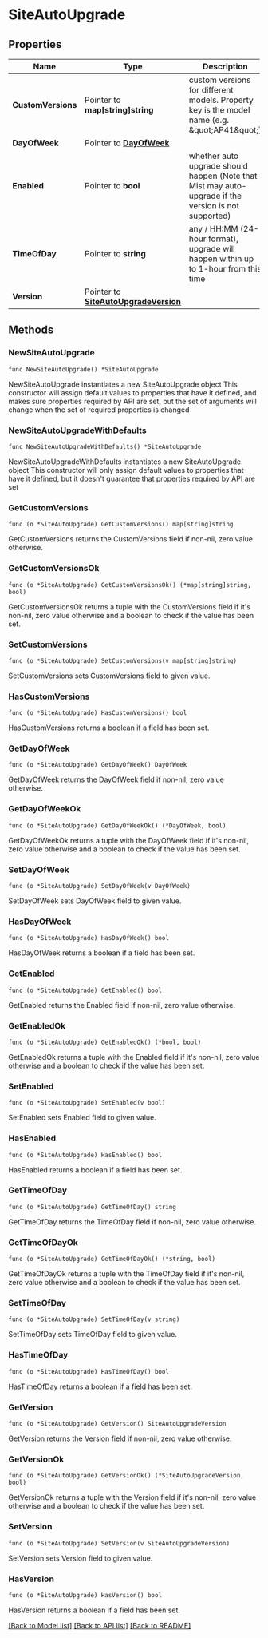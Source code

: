 # SiteAutoUpgrade

## Properties

Name | Type | Description | Notes
------------ | ------------- | ------------- | -------------
**CustomVersions** | Pointer to **map[string]string** | custom versions for different models. Property key is the model name (e.g. \&quot;AP41\&quot;) | [optional] 
**DayOfWeek** | Pointer to [**DayOfWeek**](DayOfWeek.md) |  | [optional] 
**Enabled** | Pointer to **bool** | whether auto upgrade should happen (Note that Mist may auto-upgrade if the version is not supported) | [optional] [default to false]
**TimeOfDay** | Pointer to **string** | any / HH:MM (24-hour format), upgrade will happen within up to 1-hour from this time | [optional] 
**Version** | Pointer to [**SiteAutoUpgradeVersion**](SiteAutoUpgradeVersion.md) |  | [optional] [default to SITEAUTOUPGRADEVERSION_STABLE]

## Methods

### NewSiteAutoUpgrade

`func NewSiteAutoUpgrade() *SiteAutoUpgrade`

NewSiteAutoUpgrade instantiates a new SiteAutoUpgrade object
This constructor will assign default values to properties that have it defined,
and makes sure properties required by API are set, but the set of arguments
will change when the set of required properties is changed

### NewSiteAutoUpgradeWithDefaults

`func NewSiteAutoUpgradeWithDefaults() *SiteAutoUpgrade`

NewSiteAutoUpgradeWithDefaults instantiates a new SiteAutoUpgrade object
This constructor will only assign default values to properties that have it defined,
but it doesn't guarantee that properties required by API are set

### GetCustomVersions

`func (o *SiteAutoUpgrade) GetCustomVersions() map[string]string`

GetCustomVersions returns the CustomVersions field if non-nil, zero value otherwise.

### GetCustomVersionsOk

`func (o *SiteAutoUpgrade) GetCustomVersionsOk() (*map[string]string, bool)`

GetCustomVersionsOk returns a tuple with the CustomVersions field if it's non-nil, zero value otherwise
and a boolean to check if the value has been set.

### SetCustomVersions

`func (o *SiteAutoUpgrade) SetCustomVersions(v map[string]string)`

SetCustomVersions sets CustomVersions field to given value.

### HasCustomVersions

`func (o *SiteAutoUpgrade) HasCustomVersions() bool`

HasCustomVersions returns a boolean if a field has been set.

### GetDayOfWeek

`func (o *SiteAutoUpgrade) GetDayOfWeek() DayOfWeek`

GetDayOfWeek returns the DayOfWeek field if non-nil, zero value otherwise.

### GetDayOfWeekOk

`func (o *SiteAutoUpgrade) GetDayOfWeekOk() (*DayOfWeek, bool)`

GetDayOfWeekOk returns a tuple with the DayOfWeek field if it's non-nil, zero value otherwise
and a boolean to check if the value has been set.

### SetDayOfWeek

`func (o *SiteAutoUpgrade) SetDayOfWeek(v DayOfWeek)`

SetDayOfWeek sets DayOfWeek field to given value.

### HasDayOfWeek

`func (o *SiteAutoUpgrade) HasDayOfWeek() bool`

HasDayOfWeek returns a boolean if a field has been set.

### GetEnabled

`func (o *SiteAutoUpgrade) GetEnabled() bool`

GetEnabled returns the Enabled field if non-nil, zero value otherwise.

### GetEnabledOk

`func (o *SiteAutoUpgrade) GetEnabledOk() (*bool, bool)`

GetEnabledOk returns a tuple with the Enabled field if it's non-nil, zero value otherwise
and a boolean to check if the value has been set.

### SetEnabled

`func (o *SiteAutoUpgrade) SetEnabled(v bool)`

SetEnabled sets Enabled field to given value.

### HasEnabled

`func (o *SiteAutoUpgrade) HasEnabled() bool`

HasEnabled returns a boolean if a field has been set.

### GetTimeOfDay

`func (o *SiteAutoUpgrade) GetTimeOfDay() string`

GetTimeOfDay returns the TimeOfDay field if non-nil, zero value otherwise.

### GetTimeOfDayOk

`func (o *SiteAutoUpgrade) GetTimeOfDayOk() (*string, bool)`

GetTimeOfDayOk returns a tuple with the TimeOfDay field if it's non-nil, zero value otherwise
and a boolean to check if the value has been set.

### SetTimeOfDay

`func (o *SiteAutoUpgrade) SetTimeOfDay(v string)`

SetTimeOfDay sets TimeOfDay field to given value.

### HasTimeOfDay

`func (o *SiteAutoUpgrade) HasTimeOfDay() bool`

HasTimeOfDay returns a boolean if a field has been set.

### GetVersion

`func (o *SiteAutoUpgrade) GetVersion() SiteAutoUpgradeVersion`

GetVersion returns the Version field if non-nil, zero value otherwise.

### GetVersionOk

`func (o *SiteAutoUpgrade) GetVersionOk() (*SiteAutoUpgradeVersion, bool)`

GetVersionOk returns a tuple with the Version field if it's non-nil, zero value otherwise
and a boolean to check if the value has been set.

### SetVersion

`func (o *SiteAutoUpgrade) SetVersion(v SiteAutoUpgradeVersion)`

SetVersion sets Version field to given value.

### HasVersion

`func (o *SiteAutoUpgrade) HasVersion() bool`

HasVersion returns a boolean if a field has been set.


[[Back to Model list]](../README.md#documentation-for-models) [[Back to API list]](../README.md#documentation-for-api-endpoints) [[Back to README]](../README.md)



